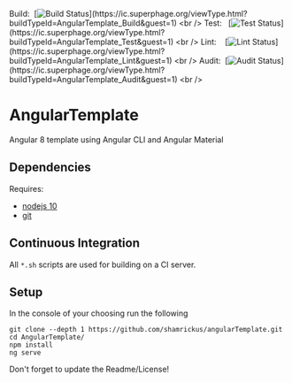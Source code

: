 Build: &nbsp;[![Build Status](https://ic.superphage.org/app/rest/builds/buildType:\(id:AngularTemplate_Build\)/statusIcon)](https://ic.superphage.org/viewType.html?buildTypeId=AngularTemplate_Build&guest=1) <br />
Test: &nbsp;&nbsp;[![Test Status](https://ic.superphage.org/app/rest/builds/buildType:\(id:AngularTemplate_Test\)/statusIcon)](https://ic.superphage.org/viewType.html?buildTypeId=AngularTemplate_Test&guest=1) <br />
Lint: &nbsp;&nbsp;&nbsp;[![Lint Status](https://ic.superphage.org/app/rest/builds/buildType:\(id:AngularTemplate_Lint\)/statusIcon)](https://ic.superphage.org/viewType.html?buildTypeId=AngularTemplate_Lint&guest=1) <br />
Audit: &nbsp;[![Audit Status](https://ic.superphage.org/app/rest/builds/buildType:\(id:AngularTemplate_Audit\)/statusIcon)](https://ic.superphage.org/viewType.html?buildTypeId=AngularTemplate_Audit&guest=1) <br />

# AngularTemplate
Angular 8 template using Angular CLI and Angular Material

## Dependencies
Requires:
* [nodejs 10](https://nodejs.org/en/)
* [git](https://git-scm.com/downloads)

## Continuous Integration
All `*.sh` scripts are used for building on a CI server.

## Setup
In the console of your choosing run the following
```
git clone --depth 1 https://github.com/shamrickus/angularTemplate.git
cd AngularTemplate/
npm install
ng serve
```

Don't forget to update the Readme/License!

